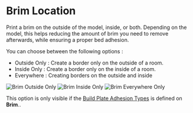 Brim Location
====
Print a brim on the outside of the model, inside, or both. Depending on the model, this helps reducing the amount of brim you need to remove afterwards, while ensuring a proper bed adhesion.

You can choose between the following options :

- Outside Only : Create a border only on the outside of a room.
- Inside Only : Create a border only on the inside of a room.
- Everywhere : Creating borders on the outside and inside


![Brim Outside Only](../images/brim_outside.svg)
![Brim Inside Only](../images/brim_inside.svg)
![Brim Everywhere Only](../images/brim_everywhere.svg)

This option is only visible if the [Build Plate Adhesion Types](adhesion_type.md) is defined on **Brim**..

